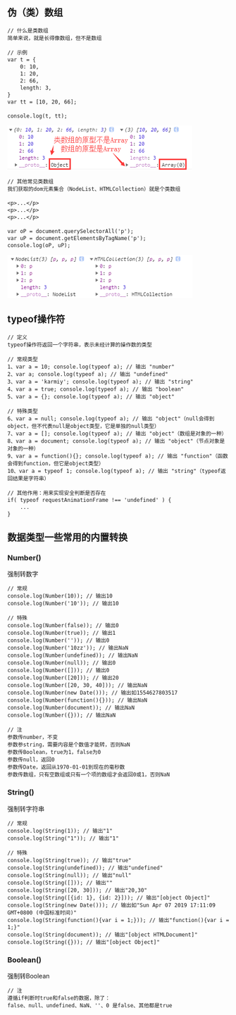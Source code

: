 ## 伪（类）数组

    // 什么是类数组
    简单来说，就是长得像数组，但不是数组
    
    // 示例
    var t = {
        0: 10,
        1: 20,
        2: 66,
        length: 3,
    }
    var tt = [10, 20, 66];
    
    console.log(t, tt);
    
![Alt text](./imgs/07-01.png)

    // 其他常见类数组
    我们获取的dom元素集合（NodeList、HTMLCollection）就是个类数组
    
    <p>...</p>
    <p>...</p>
    <p>...</p>
    
    var oP = document.querySelectorAll('p');
    var uP = document.getElementsByTagName('p');
    console.log(oP, uP);
    
![Alt text](./imgs/07-02.png)

## typeof操作符

    // 定义
    typeof操作符返回一个字符串，表示未经计算的操作数的类型
    
    // 常规类型
    1、var a = 10; console.log(typeof a); // 输出 "number"
    2、var a; console.log(typeof a); // 输出 "undefined"
    3、var a = 'karmiy'; console.log(typeof a); // 输出 "string"
    4、var a = true; console.log(typeof a); // 输出 "boolean"
    5、var a = {}; console.log(typeof a); // 输出 "object"
    
    // 特殊类型
    6、var a = null; console.log(typeof a); // 输出 "object"（null会得到object，但不代表null是object类型，它是单独的null类型）
    7、var a = []; console.log(typeof a); // 输出 "object"（数组是对象的一种）
    8、var a = document; console.log(typeof a); // 输出 "object"（节点对象是对象的一种）
    9、var a = function(){}; console.log(typeof a); // 输出 "function"（函数会得到function，但它是object类型）
    10、var a = typeof 1; console.log(typeof a); // 输出 "string"（typeof返回结果是字符串）
    
    // 其他作用：用来实现安全判断是否存在
    if( typeof requestAnimationFrame !== 'undefined' ) {
        ...
    }
    
## 数据类型一些常用的内置转换

### Number()

强制转数字
    
    // 常规
    console.log(Number(10)); // 输出10
    console.log(Number('10')); // 输出10
    
    // 特殊
    console.log(Number(false)); // 输出0
    console.log(Number(true)); // 输出1
    console.log(Number('')); // 输出0
    console.log(Number('10zz')); // 输出NaN
    console.log(Number(undefined)); // 输出NaN
    console.log(Number(null)); // 输出0
    console.log(Number([])); // 输出0
    console.log(Number([20])); // 输出20
    console.log(Number([20, 30, 40])); // 输出NaN
    console.log(Number(new Date())); // 输出如1554627803517
    console.log(Number(function(){})); // 输出NaN
    console.log(Number(document)); // 输出NaN
    console.log(Number({})); // 输出NaN
    
    // 注
    参数传number，不变
    参数参string，需要内容是个数值才能转，否则NaN
    参数传Boolean，true为1，false为0
    参数传null，返回0
    参数传Date，返回从1970-01-01到现在的毫秒数
    参数传数组，只有空数组或只有一个项的数组才会返回0或1，否则NaN
    
### String()

强制转字符串

    // 常规
    console.log(String(1)); // 输出"1"
    console.log(String("1")); // 输出"1"
    
    // 特殊
    console.log(String(true)); // 输出"true"
    console.log(String(undefined)); // 输出"undefined"
    console.log(String(null)); // 输出"null"
    console.log(String([])); // 输出""
    console.log(String([20, 30])); // 输出"20,30"
    console.log(String([{id: 1}, {id: 2}])); // 输出"[object Object]"
    console.log(String(new Date())); // 输出如"Sun Apr 07 2019 17:11:09 GMT+0800 (中国标准时间)"
    console.log(String(function(){var i = 1;})); // 输出"function(){var i = 1;}"
    console.log(String(document)); // 输出"[object HTMLDocument]"
    console.log(String({})); // 输出"[object Object]"
    
### Boolean()

强制转Boolean
    
    // 注
    遵循if判断时true和false的数据，除了：
    false、null、undefined、NaN、''、0 是false、其他都是true
    
    
    
    